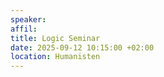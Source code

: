 ```yaml
---
speaker: 
affil: 
title: Logic Seminar
date: 2025-09-12 10:15:00 +02:00
location: Humanisten
---
```


